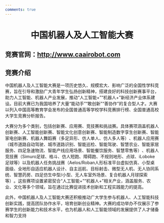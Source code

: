 ```yaml
---
comments: true
---
```


# <center>中国机器人及人工智能大赛</center>  

## 竞赛官网：http://www.caairobot.com

## 竞赛介绍  

中国机器人及人工智能大赛是一项历史悠久、规模宏大、影响广泛的全国性学科竞赛，旨在引导和激励广大青年学生弘扬创新精神，‌搭建良好的科技创新赛事平台，‌助力人工智能、‌机器人产业发展，‌推动“人工智能+”“机器人+”新经济产业体系建设。目前大赛已为我国培养了大量“能动手”“敢创新”“善协作”的复合型人才。大赛以列入中国高等教育学会发布的全国普通高等学校学科竞赛排行榜、全国普通高校大学生竞赛分析报告。

大赛分为多个类别，‌包括创新赛、‌应用赛、‌竞技赛和挑战赛。‌具体赛项涵盖机器人创新赛、‌人工智能创新赛、‌智能文化创意创新赛、‌智能制造数字孪生创新赛、‌智能家电创新赛、‌机器人舞蹈赛（‌多足异形、‌仿人单人、‌仿人多人等）‌、‌机器人应用赛（‌城市道路自动驾驶、‌城市道路识别、智能巡检、‌智能驾驶、智慧农业、‌智能家居服务、‌四足急速物流、‌智能产线应用场景、‌智能餐饮服务、‌智慧零售等）‌、‌机器人竞技赛（‌Simuro足球、‌格斗、‌仿人短跑、‌障碍跑、‌不规则地形、‌点球、iLoboke足球等）‌以及机器人任务挑战赛（‌Aelos/Roban人形标准平台虚拟仿真、‌小型桌面级、‌全地形自适应机器人设计、‌自主巡航、目标射击、微型无人机、无人协同系统、‌智慧药房、‌四足仿生中型/小型、‌无人车室外场景、‌复合机器人月球探索等）‌。‌这些赛项设置紧密契合“人工智能+”“机器人+”相关产业，‌涵盖服务、‌农业、‌文化等多个领域，‌旨在通过比赛促进技术创新和工程实践能力的提高。‌

此外，‌中国机器人及人工智能大赛还积极推动广大学生参与机器人、‌人工智能科技创新实践，‌提高团队协作水平，‌培育创新创业精神。‌大赛的成功举办不仅展示了参赛学生的创新能力和技术水平，‌也为机器人和人工智能领域的发展提供了人才储备和智力支持
